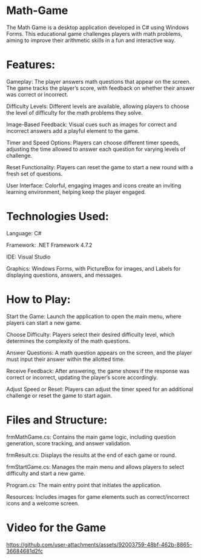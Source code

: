 # Math-Game
The Math Game is a desktop application developed in C# using Windows Forms. This educational game challenges players with math problems, aiming to improve their arithmetic skills in a fun and interactive way.

# Features:
Gameplay: The player answers math questions that appear on the screen. The game tracks the player’s score, with feedback on whether their answer was correct or incorrect.

Difficulty Levels: Different levels are available, allowing players to choose the level of difficulty for the math problems they solve.

Image-Based Feedback: Visual cues such as images for correct and incorrect answers add a playful element to the game.

Timer and Speed Options: Players can choose different timer speeds, adjusting the time allowed to answer each question for varying levels of challenge.

Reset Functionality: Players can reset the game to start a new round with a fresh set of questions.

User Interface: Colorful, engaging images and icons create an inviting learning environment, helping keep the player engaged.

# Technologies Used:
Language: C#

Framework: .NET Framework 4.7.2

IDE: Visual Studio

Graphics: Windows Forms, with PictureBox for images, and Labels for displaying questions, answers, and messages.

# How to Play:
Start the Game: Launch the application to open the main menu, where players can start a new game.

Choose Difficulty: Players select their desired difficulty level, which determines the complexity of the math questions.

Answer Questions: A math question appears on the screen, and the player must input their answer within the allotted time.

Receive Feedback: After answering, the game shows if the response was correct or incorrect, updating the player’s score accordingly.

Adjust Speed or Reset: Players can adjust the timer speed for an additional challenge or reset the game to start again.

# Files and Structure:
frmMathGame.cs: Contains the main game logic, including question generation, score tracking, and answer validation.

frmResult.cs: Displays the results at the end of each game or round.

frmStartGame.cs: Manages the main menu and allows players to select difficulty and start a new game.

Program.cs: The main entry point that initiates the application.

Resources: Includes images for game elements such as correct/incorrect icons and a welcome screen.

# Video for the Game

https://github.com/user-attachments/assets/92003759-48bf-462b-8865-36684681d2fc

